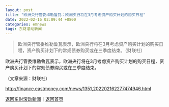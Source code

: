 ```yaml
---
layout: post
title: "欧洲央行管委维勒鲁瓦：欧洲央行将在3月考虑资产购买计划的购买日程"
date: 2022-02-16 02:09:44 +0800
categories: emnews
tags: 东财滚动新闻
---
```

> 欧洲央行管委维勒鲁瓦表示，欧洲央行将在3月考虑资产购买计划的购买日程，资产购买计划下的常规债券购买或在三季度结束。（财联社）

<p>欧洲央行管委维勒鲁瓦表示，欧洲央行将在3月考虑资产购买计划的购买日程，资产购买计划下的常规债券购买或在三季度结束。</p><p class="em_media">（文章来源：财联社）</p>

<http://finance.eastmoney.com/news/1351,202202162277474946.html>

[返回东财滚动新闻](//finews.withounder.com/emnews/)｜[返回首页](//finews.withounder.com/)